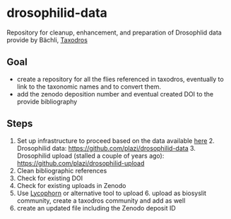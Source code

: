 # drosophilid-data
Repository for cleanup, enhancement, and preparation of Drosophlid data provide by Bächli, [Taxodros](https://www.taxodros.uzh.ch/)

## Goal
* create a repository for all the flies referenced in taxodros, eventually to link to the taxonomic names and to convert them.
* add the zenodo deposition number and eventual created DOI to the provide bibliography

## Steps
1. Set up infrastructure to proceed based on the data available [here](https://drive.google.com/drive/u/0/folders/0B_yrQwn4yBySfjBfOFZfNGdvTEhobl9YR21UazlmcWxfNnlzYUM1dFVaS0UtS1JsNTJ6WFU?resourcekey=0-Orz3w0AIiL0lMbN8jdHfPg)
    2. Drosophilid data: https://github.com/plazi/drosophilid-data
    3. Drosophilid upload (stalled a couple of years ago): https://github.com/plazi/drosophilid-upload
2. Clean bibliographic references
3. Check for existing DOI
4. Check for existing uploads in Zenodo
5. Use [Lycophorn](https://github.com/plazi/lycophron) or alternative tool to upload
    6. upload as biosyslit community, create a taxodros community and add as well
6. create an updated file including the Zenodo deposit ID   
